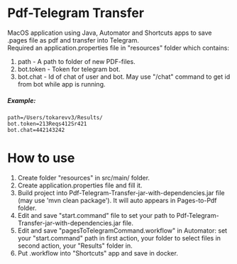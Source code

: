 # Pdf-Telegram Transfer
MacOS application using Java, Automator and Shortcuts apps to save .pages file as pdf and transfer into Telegram.\
Required an application.properties file in "resources" folder which contains:
1. path - A path to folder of new PDF-files.
2. bot.token - Token for telegram bot.
3. bot.chat - Id of chat of user and bot. May use "/chat" command to get id from bot while app is running.
##### Example:
```
path=/Users/tokarevv3/Results/
bot.token=213Reqs412Sr421
bot.chat=442143242
```
# How to use
1. Create folder "resources" in src/main/ folder.
2. Create application.properties file and fill it.
3. Build project into Pdf-Telegram-Transfer-jar-with-dependencies.jar file (may use 'mvn clean package'). It will auto appears in Pages-to-Pdf folder.
4. Edit and save "start.command" file to set your path to Pdf-Telegram-Transfer-jar-with-dependencies.jar file.
5. Edit and save "pagesToTelegramCommand.workflow" in Automator: set your "start.command" path in first action, your folder to select files in second action, your "Results" folder in.
6. Put .workflow into "Shortcuts" app and save in docker.
